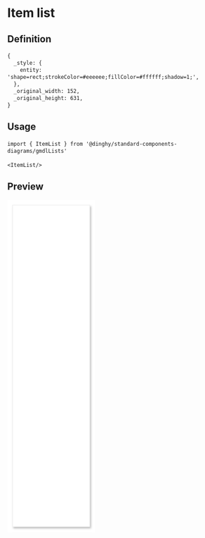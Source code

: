 # Item list

## Definition

```
{
  _style: { 
    entity: 'shape=rect;strokeColor=#eeeeee;fillColor=#ffffff;shadow=1;',
  },
  _original_width: 152,
  _original_height: 631,
}
```

## Usage

```
import { ItemList } from '@dinghy/standard-components-diagrams/gmdlLists'

<ItemList/>
```

## Preview

<img src="./item-list.png" width="200"/>
